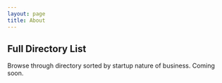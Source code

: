 ```yaml
---
layout: page
title: About
---
```


## Full Directory List

Browse through directory sorted by startup nature of business. Coming soon.
